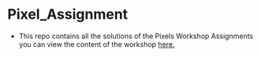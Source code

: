# Pixel_Assignment

- This repo contains all the solutions of the Pixels Workshop Assignments you can view the content of the workshop [here.](https://github.com/SRA-VJTI/Pixels_Seminar)
